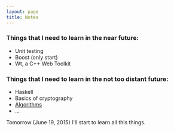 ```yaml
---
layout: page
title: Notes
---
```


### Things that I need to learn in the near future:

 - Unit testing
 - Boost (only start)
 - Wt, a C++ Web Toolkit

### Things that I need to learn in the not too distant future:

 - Haskell
 - Basics of cryptography
 - [Algorithms][algo]
 - ...

Tomorrow (June 19, 2015) I'll start to learn all this things.

[algo]: http://e-maxx.ru/algo
